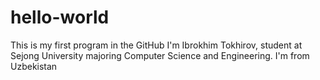 # hello-world
This is my first program in the GitHub
I'm Ibrokhim Tokhirov, student at Sejong University majoring Computer Science and Engineering.
I'm from Uzbekistan
